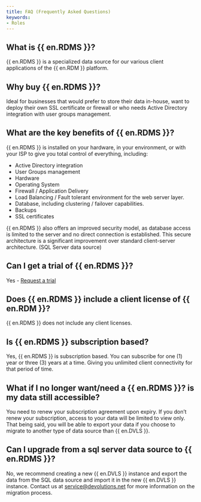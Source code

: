 ```yaml
---
title: FAQ (Frequently Asked Questions)
keywords:
- Roles
---
```

## What is {{ en.RDMS }}?

{{ en.RDMS }} is a specialized data source for our various client applications of the   {{ en.RDM }} platform. 

## Why buy {{ en.RDMS }}?

Ideal for businesses that would prefer to store their data in-house, want to deploy their own SSL certificate or firewall or who needs Active Directory integration with user groups management. 

## What are the key benefits of {{ en.RDMS }}?

{{ en.RDMS }} is installed on your hardware, in your environment, or with your ISP to give you total control of everything, including:  

* Active Directory integration 
* User Groups management 
* Hardware 
* Operating System 
* Firewall / Application Delivery 
* Load Balancing / Fault tolerant environment for the web server layer. 
* Database, including clustering / failover capabilities. 
* Backups 
* SSL certificates  

{{ en.RDMS }} also offers an improved security model, as database access is limited to the server and no direct connection is established. This secure architecture is a significant improvement over standard client-server architecture. (SQL Server data source) 

## Can I get a trial of {{ en.RDMS }}?

Yes - [Request a trial](http://server.devolutions.net/Home/Trial) 

## Does {{ en.RDMS }} include a client license of {{ en.RDM }}?

{{ en.RDMS }} does not include any client licenses. 

## Is {{ en.RDMS }} subscription based?

Yes, {{ en.RDMS }} is subscription based. You can subscribe for one (1) year or three (3) years at a time. Giving you unlimited client connectivity for that period of time. 

## What if I no longer want/need a {{ en.RDMS }}? is my data still accessible?

You need to renew your subscription agreement upon expiry. If you don’t renew your subscription, access to your data will be limited to view only. That being said, you will be able to export your data if you choose to migrate to another type of data source than {{ en.DVLS }}. 

## Can I upgrade from a sql server data source to {{ en.RDMS }}?

No, we recommend creating a new {{ en.DVLS }} instance and export the data from the SQL data source and import it in the new {{ en.DVLS }} instance. Contact us at [service@devolutions.net](mailto:service@devolutions.net) for more information on the migration process. 



